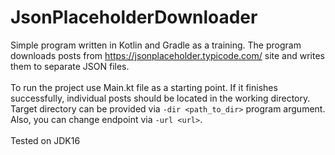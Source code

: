 # JsonPlaceholderDownloader
Simple program written in Kotlin and Gradle as a training. The program downloads posts from https://jsonplaceholder.typicode.com/ site and writes them to separate JSON files.
\
\
To run the project use Main.kt file as a starting point. 
If it finishes successfully, individual posts should be located in the working directory. Target directory can be provided via `-dir <path_to_dir>` program argument.
Also, you can change endpoint via `-url <url>`.
\
\
Tested on JDK16